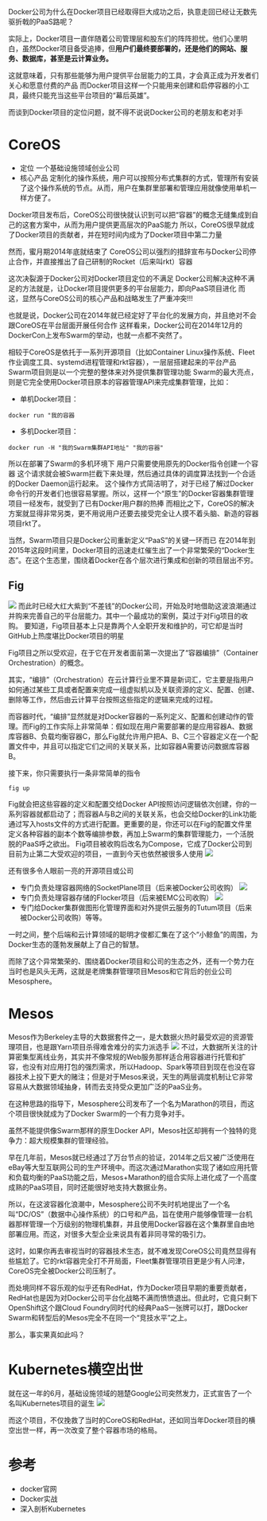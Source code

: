Docker公司为什么在Docker项目已经取得巨大成功之后，执意走回已经让无数先驱折戟的PaaS路呢？

实际上，Docker项目一直伴随着公司管理层和股东们的阵阵担忧。他们心里明白，虽然Docker项目备受追捧，但**用户们最终要部署的，还是他们的网站、服务、数据库，甚至是云计算业务。**

这就意味着，只有那些能够为用户提供平台层能力的工具，才会真正成为开发者们关心和愿意付费的产品
而Docker项目这样一个只能用来创建和启停容器的小工具，最终只能充当这些平台项目的“幕后英雄”。

而谈到Docker项目的定位问题，就不得不说说Docker公司的老朋友和老对手
# CoreOS
- 定位
一个基础设施领域创业公司
- 核心产品
定制化的操作系统，用户可以按照分布式集群的方式，管理所有安装了这个操作系统的节点。从而，用户在集群里部署和管理应用就像使用单机一样方便了。

Docker项目发布后，CoreOS公司很快就认识到可以把“容器”的概念无缝集成到自己的这套方案中，从而为用户提供更高层次的PaaS能力
所以，CoreOS很早就成了Docker项目的贡献者，并在短时间内成为了Docker项目中第二力量

然而，蜜月期2014年底就结束了
CoreOS公司以强烈的措辞宣布与Docker公司停止合作，并直接推出了自己研制的Rocket（后来叫rkt）容器

这次决裂源于Docker公司对Docker项目定位的不满足
Docker公司解决这种不满足的方法就是，让Docker项目提供更多的平台层能力，即向PaaS项目进化
而这，显然与CoreOS公司的核心产品和战略发生了严重冲突!!!

也就是说，Docker公司在2014年就已经定好了平台化的发展方向，并且绝对不会跟CoreOS在平台层面开展任何合作
这样看来，Docker公司在2014年12月的DockerCon上发布Swarm的举动，也就一点都不突然了。

相较于CoreOS是依托于一系列开源项目（比如Container Linux操作系统、Fleet作业调度工具、systemd进程管理和rkt容器），一层层搭建起来的平台产品
Swarm项目则是以一个完整的整体来对外提供集群管理功能
Swarm的最大亮点，则是它完全使用Docker项目原本的容器管理API来完成集群管理，比如：
- 单机Docker项目：

```
docker run "我的容器
```

- 多机Docker项目：

```
docker run -H "我的Swarm集群API地址" "我的容器"
```

所以在部署了Swarm的多机环境下
用户只需要使用原先的Docker指令创建一个容器
这个请求就会被Swarm拦截下来处理，然后通过具体的调度算法找到一个合适的Docker Daemon运行起来。
这个操作方式简洁明了，对于已经了解过Docker命令行的开发者们也很容易掌握。所以，这样一个“原生”的Docker容器集群管理项目一经发布，就受到了已有Docker用户群的热捧
而相比之下，CoreOS的解决方案就显得非常另类，更不用说用户还要去接受完全让人摸不着头脑、新造的容器项目rkt了。

当然，Swarm项目只是Docker公司重新定义“PaaS”的关键一环而已
在2014年到2015年这段时间里，Docker项目的迅速走红催生出了一个非常繁荣的“Docker生态”。在这个生态里，围绕着Docker在各个层次进行集成和创新的项目层出不穷。

## Fig
![](https://uploadfiles.nowcoder.com/files/20190904/5088755_1567530110397_20190901235259144.png)
而此时已经大红大紫到“不差钱”的Docker公司，开始及时地借助这波浪潮通过并购来完善自己的平台层能力。其中一个最成功的案例，莫过于对Fig项目的收购。
要知道，Fig项目基本上只是靠两个人全职开发和维护的，可它却是当时GitHub上热度堪比Docker项目的明星

Fig项目之所以受欢迎，在于它在开发者面前第一次提出了“容器编排”（Container Orchestration）的概念。

其实，“编排”（Orchestration）在云计算行业里不算是新词汇，它主要是指用户如何通过某些工具或者配置来完成一组虚拟机以及关联资源的定义、配置、创建、删除等工作，然后由云计算平台按照这些指定的逻辑来完成的过程。

而容器时代，“编排”显然就是对Docker容器的一系列定义、配置和创建动作的管理。而Fig的工作实际上非常简单：假如现在用户需要部署的是应用容器A、数据库容器B、负载均衡容器C，那么Fig就允许用户把A、B、C三个容器定义在一个配置文件中，并且可以指定它们之间的关联关系，比如容器A需要访问数据库容器B。

接下来，你只需要执行一条非常简单的指令
```
fig up
```

Fig就会把这些容器的定义和配置交给Docker API按照访问逻辑依次创建，你的一系列容器就都启动了；而容器A与B之间的关联关系，也会交给Docker的Link功能通过写入hosts文件的方式进行配置。更重要的是，你还可以在Fig的配置文件里定义各种容器的副本个数等编排参数，再加上Swarm的集群管理能力，一个活脱脱的PaaS呼之欲出。
Fig项目被收购后改名为Compose，它成了Docker公司到目前为止第二大受欢迎的项目，一直到今天也依然被很多人使用
![](https://uploadfiles.nowcoder.com/files/20190904/5088755_1567530110736_20190901235343274.png)

还有很多令人眼前一亮的开源项目或公司
- 专门负责处理容器网络的SocketPlane项目（后来被Docker公司收购）
![](https://uploadfiles.nowcoder.com/files/20190904/5088755_1567530110570_20190901235542722.png)
- 专门负责处理容器存储的Flocker项目（后来被EMC公司收购）
![](https://uploadfiles.nowcoder.com/files/20190904/5088755_1567530110607_20190901235629129.png)
- 专门给Docker集群做图形化管理界面和对外提供云服务的Tutum项目（后来被Docker公司收购）等等。

一时之间，整个后端和云计算领域的聪明才俊都汇集在了这个“小鲸鱼”的周围，为Docker生态的蓬勃发展献上了自己的智慧。

而除了这个异常繁荣的、围绕着Docker项目和公司的生态之外，还有一个势力在当时也是风头无两，这就是老牌集群管理项目Mesos和它背后的创业公司Mesosphere。

# Mesos
Mesos作为Berkeley主导的大数据套件之一，是大数据火热时最受欢迎的资源管理项目，也是跟Yarn项目杀得难舍难分的实力派选手
![](https://uploadfiles.nowcoder.com/files/20190904/5088755_1567530110625_20190901235802360.png)
不过，大数据所关注的计算密集型离线业务，其实并不像常规的Web服务那样适合用容器进行托管和扩容，也没有对应用打包的强烈需求，所以Hadoop、Spark等项目到现在也没在容器技术上投下更大的赌注；但是对于Mesos来说，天生的两层调度机制让它非常容易从大数据领域抽身，转而去支持受众更加广泛的PaaS业务。

在这种思路的指导下，Mesosphere公司发布了一个名为Marathon的项目，而这个项目很快就成为了Docker Swarm的一个有力竞争对手。

虽然不能提供像Swarm那样的原生Docker API，Mesos社区却拥有一个独特的竞争力：超大规模集群的管理经验。

早在几年前，Mesos就已经通过了万台节点的验证，2014年之后又被广泛使用在eBay等大型互联网公司的生产环境中。而这次通过Marathon实现了诸如应用托管和负载均衡的PaaS功能之后，Mesos+Marathon的组合实际上进化成了一个高度成熟的PaaS项目，同时还能很好地支持大数据业务。

所以，在这波容器化浪潮中，Mesosphere公司不失时机地提出了一个名叫“DC/OS”（数据中心操作系统）的口号和产品，旨在使用户能够像管理一台机器那样管理一个万级别的物理机集群，并且使用Docker容器在这个集群里自由地部署应用。而这，对很多大型企业来说具有着非同寻常的吸引力。

这时，如果你再去审视当时的容器技术生态，就不难发现CoreOS公司竟然显得有些尴尬了。它的rkt容器完全打不开局面，Fleet集群管理项目更是少有人问津，CoreOS完全被Docker公司压制了。

而处境同样不容乐观的似乎还有RedHat，作为Docker项目早期的重要贡献者，RedHat也是因为对Docker公司平台化战略不满而愤愤退出。但此时，它竟只剩下OpenShift这个跟Cloud Foundry同时代的经典PaaS一张牌可以打，跟Docker Swarm和转型后的Mesos完全不在同一个“竞技水平”之上。

那么，事实果真如此吗？

# Kubernetes横空出世
就在这一年的6月，基础设施领域的翘楚Google公司突然发力，正式宣告了一个名叫Kubernetes项目的诞生
![](https://uploadfiles.nowcoder.com/files/20190904/5088755_1567530110629_20190902000014275.png)

而这个项目，不仅挽救了当时的CoreOS和RedHat，还如同当年Docker项目的横空出世一样，再一次改变了整个容器市场的格局。

# 参考

- docker官网
- Docker实战
- 深入剖析Kubernetes